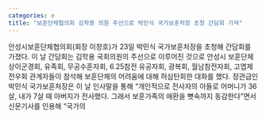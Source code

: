 ```yaml
---
categories: e
title: "보훈단체협의회 김학용 의원 주선으로 박민식 국가보훈처장 초청 간담회 가져"
---
```

안성시보훈단체협의회(회장 이창호)가 23일 박민식 국가보훈처장을 초청해 간담회를 가졌다. 이 날 간담회는 김학용 국회의원의 주선으로 이루어진 것으로 안성시 보훈단체 상이군경회, 유족회, 무공수훈자회, 6.25참전 유공자회, 광복회, 월남참전자회, 고엽제 전우회 관계자들이 참석해 보훈단체의 어려움에 대해 허심탄회한 대화를 했다. 장관급인 박민식 국가보훈처장은 이 날 인사말을 통해 “개인적으로 전사자의 아들로 어머니가 36살, 내가 7살 때 아버지가 전사했다. 그래서 보훈가족의 애환을 뼛속까지 동감한다”면서 신문기사를 인용해 “국가의